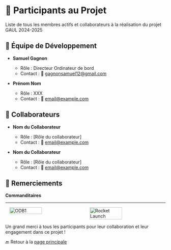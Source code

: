 # 👤 **Participants au Projet**

Liste de tous les membres actifs et collaborateurs à la réalisation du projet GAUL 2024-2025

## 👥 **Équipe de Développement**

- **Samuel Gagnon**
  - Rôle : Directeur Ordinateur de bord
  - Contact : 📧 [gagnonsamuel12@gmail.com](gagnonsamuel12@gmail.com)

- **Prénom Nom**
  - Rôle : XXX
  - Contact : 📧 [email@example.com](email@example.com)

## 🤝 **Collaborateurs**

- **Nom du Collaborateur**
  - Rôle : [Rôle du collaborateur]
  - Contact : 📧 [email@example.com](mailto:email@example.com)

- **Nom du Collaborateur**
  - Rôle : [Rôle du collaborateur]
  - Contact : 📧 [email@example.com](mailto:email@example.com)

## 🙏 **Remerciements**

**Commanditaires**

---

<div style="display: flex; justify-content: space-around;">
  <img src="./Participants/Équipe_Maia.jpg" alt="ODB1" width="45%">
  <img src="./Participants/Équipe_Road.jpg" alt="Rocket Launch" width="45%">
</div>

Un grand merci à tous les participants pour leur collaboration et leur engagement dans ce projet !

🔙 Retour à la [page principale](../README.md)
